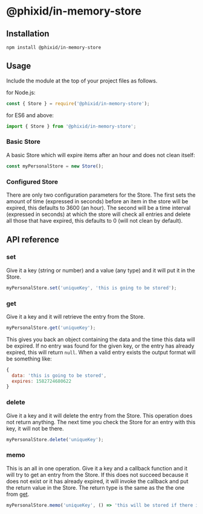 # @phixid/in-memory-store

## Installation
```shell script
npm install @phixid/in-memory-store
```

## Usage
Include the module at the top of your project files as follows.

for Node.js:
```js
const { Store } = require('@phixid/in-memory-store');
```

for ES6 and above:
```js
import { Store } from '@phixid/in-memory-store';
```

### Basic Store
A basic Store which will expire items after an hour and does not clean itself:
```js
const myPersonalStore = new Store();
```

### Configured Store
There are only two configuration parameters for the Store. The first sets the amount of 
time (expressed in seconds) before an item in the store will be expired, this defaults 
to 3600 (an hour). The second will be a time interval (expressed in seconds) at which 
the store will check all entries and delete all those that have expired, this defaults 
to 0 (will not clean by default).

## API reference

### <a name="set"></a> set
Give it a key (string or number) and a value (any type) and it will put it in the Store.
```js
myPersonalStore.set('uniqueKey', 'this is going to be stored');
```

### <a name="get"></a> get
Give it a key and it will retrieve the entry from the Store.
```js
myPersonalStore.get('uniqueKey');
```

This gives you back an object containing the data and the time this data will be expired.
If no entry was found for the given key, or the entry has already expired, this will return `null`.
When a valid entry exists the output format will be something like:
```js
{
  data: 'this is going to be stored',
  expires: 1582724680622
}
```

### <a name="delete"></a> delete
Give it a key and it will delete the entry from the Store. This operation does not return anything.
The next time you check the Store for an entry with this key, it will not be there.
```js
myPersonalStore.delete('uniqueKey');
```

### <a name="memo"></a> memo
This is an all in one operation. Give it a key and a callback function and it will try 
to get an entry from the Store. If this does not succeed because it does not exist 
or it has already expired, it will invoke the callback and put the return value in the Store.
The return type is the same as the the one from [get](#get).
```js
myPersonalStore.memo('uniqueKey', () => 'this will be stored if there is nothing stored already')
```
